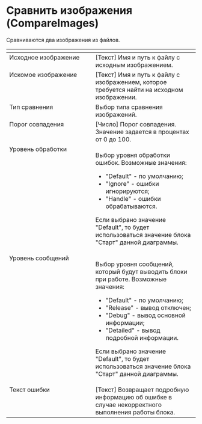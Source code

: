 # Сравнить изображения (CompareImages)

Сравниваются два изображения из файлов.

<table data-header-hidden><thead><tr><th width="285.60003662109375" valign="top"></th><th width="322.45001220703125" valign="top"></th></tr></thead><tbody><tr><td valign="top">Исходное изображение</td><td valign="top">[Текст] Имя и путь к файлу с исходным изображением.</td></tr><tr><td valign="top">Искомое изображение</td><td valign="top">[Текст] Имя и путь к файлу с изображением, которое требуется найти на исходном изображении.</td></tr><tr><td valign="top">Тип сравнения</td><td valign="top">Выбор типа сравнения изображений.</td></tr><tr><td valign="top">Порог совпадения</td><td valign="top">[Число] Порог совпадения. Значение задается в процентах от 0 до 100.</td></tr><tr><td valign="top">Уровень обработки</td><td valign="top"><p>Выбор уровня обработки ошибок. Возможные значения: </p><ul><li>"Default" - по умолчанию; </li><li>"Ignore" - ошибки игнорируются; </li><li>"Handle" - ошибки обрабатываются. </li></ul><p>Если выбрано значение "Default", то будет использоваться значение блока "Старт" данной диаграммы.</p></td></tr><tr><td valign="top">Уровень сообщений</td><td valign="top"><p>Выбор уровня сообщений, который будут выводить блоки при работе. Возможные значения: </p><ul><li>"Default" - по умолчанию; </li><li>"Release" - вывод отключен; </li><li>"Debug" - вывод основной информации; </li><li>"Detailed" - вывод подробной информации. </li></ul><p>Если выбрано значение "Default", то будет использоваться значение блока "Старт" данной диаграммы.</p></td></tr><tr><td valign="top">Текст ошибки</td><td valign="top">[Текст] Возвращает подробную информацию об ошибке в случае некорректного выполнения работы блока.</td></tr></tbody></table>
